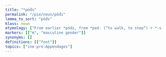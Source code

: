 ```yaml
---
title: "*pṓds"
permalink: "/pie/noun/pṓds"
lemma_to_sort: "pṓds"
klass: noun
etymology: ["From earlier *póds, from *ped- (“to walk, to step”) +‎ *-s."]
markers: [["m", "masculine gender"]]
synonyms: []
definitions: [["foot"]]
topics: ["ine-pro:Appendages"]
---
```

